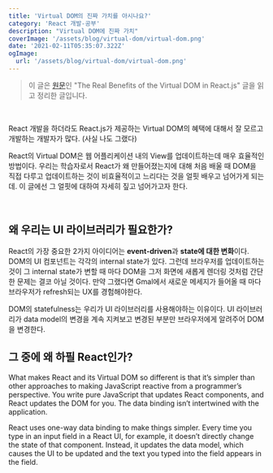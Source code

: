 ```yaml
---
title: 'Virtual DOM의 진짜 가치를 아시나요?'
category: 'React 개발-공부'
description: "Virtual DOM에 진짜 가치"
coverImage: '/assets/blog/virtual-dom/virtual-dom.png'
date: '2021-02-11T05:35:07.322Z'
ogImage:
  url: '/assets/blog/virtual-dom/virtual-dom.png'
---
```



> 이 글은 [원문](https://www.accelebrate.com/blog/the-real-benefits-of-the-virtual-dom-in-react-js/)인 "The Real Benefits of the Virtual DOM in React.js" 글을 읽고 정리한 글입니다.

<br />

React 개발을 하더라도 React.js가 제공하는 Virtual DOM의 혜택에 대해서 잘 모르고 개발하는 개발자가 많다. (사실 나도 그랬다)

React의 Virtual DOM은 웹 어플리케이션 내의 View를 업데이트하는데 매우 효율적인 방법이다. 우리는 학습자로서 React가 왜 만들어졌는지에 대해 처음 배울 때 DOM을 직접 다루고 업데이트하는 것이 비효율적이고 느리다는 것을 얼핏 배우고 넘어가게 되는데. 이 글에선 그 얼핏에 대하여 자세히 짚고 넘어가고자 한다. 

<br />   

## 왜 우리는 UI 라이브러리가 필요한가?
React의 가장 중요한 2가지 아이디어는 <strong>event-driven</strong>과 <strong>state에 대한 변화</strong>이다. <br />
DOM의 UI 컴포넌트는 각각의 internal state가 있다. 그런데 브라우저를 업데이트하는 것이 그 internal state가 변할 때 마다 DOM을 그저 화면에 새롭게 렌더링 것처럼 간단한 문제는 결코 아닐 것이다. 만약 그랬다면 Gmal에서 새로운 메세지가 들어올 때 마다 브라우저가 refresh되는 UX를 경험해야한다.

DOM의 statefulness는 우리가 UI 라이브러리를 사용해야하는 이유이다. UI 라이브러리가 data model의 변경을 계속 지켜보고 변경된 부분만 브라우저에게 알려주어 DOM을 변경한다.

## 그 중에 왜 하필 React인가?

What makes React and its Virtual DOM so different is that it’s simpler than other approaches to making JavaScript reactive from a programmer’s perspective. You write pure JavaScript that updates React components, and React updates the DOM for you. The data binding isn’t intertwined with the application.

React uses one-way data binding to make things simpler. Every time you type in an input field in a React UI, for example, it doesn’t directly change the state of that component. Instead, it updates the data model, which causes the UI to be updated and the text you typed into the field appears in the field.